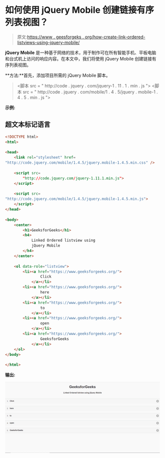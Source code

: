 # 如何使用 jQuery Mobile 创建链接有序列表视图？

> 原文:[https://www . geesforgeks . org/how-create-link-ordered-listviews-using-jquery-mobile/](https://www.geeksforgeeks.org/how-to-create-linked-ordered-listviews-using-jquery-mobile/)

**jQuery Mobile** 是一种基于网络的技术，用于制作可在所有智能手机、平板电脑和台式机上访问的响应内容。在本文中，我们将使用 jQuery Mobile 创建链接有序列表视图。

**方法:**首先，添加项目所需的 jQuery Mobile 脚本。

> <link rel="”stylesheet”" href="”http://code.jquery.com/mobile/1.4.5/jquery.mobile-1.4.5.min.css”/">
> <脚本 src = " http://code . jquery . com/jquery-1 . 11 . 1 . min . js "></脚本>
> <脚本 src = " http://code . jquery . com/mobile/1 . 4 . 5/jquery . mobile-1 . 4 . 5 . min . js "></脚本>

**示例:**

## 超文本标记语言

```html
<!DOCTYPE html>
<html>

<head>
    <link rel="stylesheet" href=
"http://code.jquery.com/mobile/1.4.5/jquery.mobile-1.4.5.min.css" />

    <script src=
        "http://code.jquery.com/jquery-1.11.1.min.js">
    </script>

    <script src=
"http://code.jquery.com/mobile/1.4.5/jquery.mobile-1.4.5.min.js">
    </script>
</head>

<body>
    <center>
        <h1>GeeksforGeeks</h1>
        <h4>
            Linked Ordered listview using
            jQuery Mobile
        </h4>
    </center>

    <ol data-role="listview">
        <li><a href="https://www.geeksforgeeks.org/">
                Click
            </a></li>
        <li><a href="https://www.geeksforgeeks.org/">
                here
            </a></li>
        <li><a href="https://www.geeksforgeeks.org/">
                to
            </a></li>
        <li><a href="https://www.geeksforgeeks.org/">
                open
            </a></li>
        <li><a href="https://www.geeksforgeeks.org/">
                GeeksforGeeks
            </a></li>
    </ol>
</body>

</html>
```

**输出:**

![](img/e5f9c9b6560ec1829145a45060950c71.png)